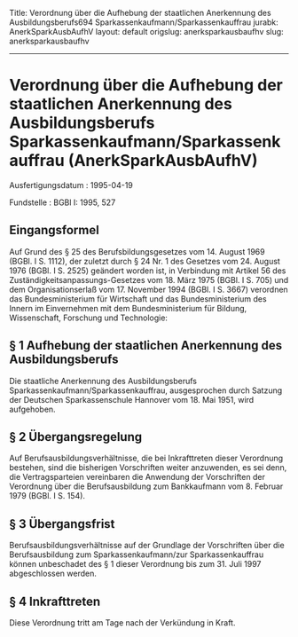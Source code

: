 Title: Verordnung über die Aufhebung der staatlichen Anerkennung des Ausbildungsberufs694
  Sparkassenkaufmann/Sparkassenkauffrau
jurabk: AnerkSparkAusbAufhV
layout: default
origslug: anerksparkausbaufhv
slug: anerksparkausbaufhv

---

# Verordnung über die Aufhebung der staatlichen Anerkennung des Ausbildungsberufs Sparkassenkaufmann/Sparkassenkauffrau (AnerkSparkAusbAufhV)

Ausfertigungsdatum
:   1995-04-19

Fundstelle
:   BGBl I: 1995, 527



## Eingangsformel

Auf Grund des § 25 des Berufsbildungsgesetzes vom 14. August 1969
(BGBl. I S. 1112), der zuletzt durch § 24 Nr. 1 des Gesetzes vom 24.
August 1976 (BGBl. I S. 2525) geändert worden ist, in Verbindung mit
Artikel 56 des Zuständigkeitsanpassungs-Gesetzes vom 18. März 1975
(BGBl. I S. 705) und dem Organisationserlaß vom 17. November 1994
(BGBl. I S. 3667) verordnen das Bundesministerium für Wirtschaft und
das Bundesministerium des Innern im Einvernehmen mit dem
Bundesministerium für Bildung, Wissenschaft, Forschung und
Technologie:


## § 1 Aufhebung der staatlichen Anerkennung des Ausbildungsberufs

Die staatliche Anerkennung des Ausbildungsberufs
Sparkassenkaufmann/Sparkassenkauffrau, ausgesprochen durch Satzung der
Deutschen Sparkassenschule Hannover vom 18. Mai 1951, wird aufgehoben.


## § 2 Übergangsregelung

Auf Berufsausbildungsverhältnisse, die bei Inkrafttreten dieser
Verordnung bestehen, sind die bisherigen Vorschriften weiter
anzuwenden, es sei denn, die Vertragsparteien vereinbaren die
Anwendung der Vorschriften der Verordnung über die Berufsausbildung
zum Bankkaufmann vom 8. Februar 1979 (BGBl. I S. 154).


## § 3 Übergangsfrist

Berufsausbildungsverhältnisse auf der Grundlage der Vorschriften über
die Berufsausbildung zum Sparkassenkaufmann/zur Sparkassenkauffrau
können unbeschadet des § 1 dieser Verordnung bis zum 31. Juli 1997
abgeschlossen werden.


## § 4 Inkrafttreten

Diese Verordnung tritt am Tage nach der Verkündung in Kraft.

